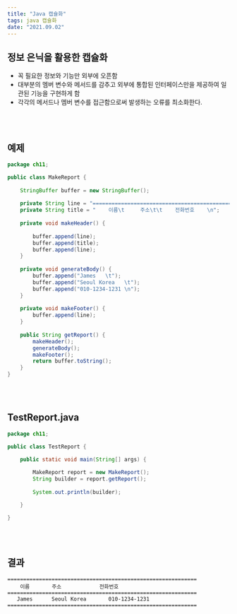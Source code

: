 ```yaml
---
title: "Java 캡슐화"
tags: java 캡슐화
date: "2021.09.02"
---
```


## 정보 은닉을 활용한 캡슐화
- 꼭 필요한 정보와 기능만 외부에 오픈함
- 대부분의 멤버 변수와 메서드를 감추고 외부에 통합된 인터페이스만을 제공하여 일관된 기능을 구현하게 함
- 각각의 메서드나 멤버 변수를 접근함으로써 발생하는 오류를 최소화한다.
<br>
<br>

## 예제
```java
package ch11;

public class MakeReport {
	
	StringBuffer buffer = new StringBuffer();
	
	private String line = "============================================================\n";
	private String title = "    이름\t     주소\t\t    전화번호    \n";
	
	private void makeHeader() {
		
		buffer.append(line);
		buffer.append(title);
		buffer.append(line);
	}
	
	private void generateBody() {
		buffer.append("James   \t");
		buffer.append("Seoul Korea   \t");
		buffer.append("010-1234-1231 \n");
	}
	
	private void makeFooter() {
		buffer.append(line);
	}
	
	public String getReport() {
		makeHeader();
		generateBody();
		makeFooter();
		return buffer.toString();
	}
}
```
<br>
<br>

## TestReport.java
```java
package ch11;

public class TestReport {

	public static void main(String[] args) {
		
		MakeReport report = new MakeReport();
		String builder = report.getReport();
		
		System.out.println(builder);

	}

}
```
<br>
<br>

## 결과
```console
============================================================
    이름	     주소		       전화번호    
============================================================
   James   	  Seoul Korea   	010-1234-1231 
============================================================
```